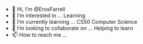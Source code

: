 - 👋 Hi, I’m @ErosFarrell
- 👀 I’m interested in ... Learning
- 🌱 I’m currently learning ... CS50 Computer Science
- 💞️ I’m looking to collaborate on ... Helping to learn
- 📫 How to reach me ...

<!---
ErosFarrell/ErosFarrell is a ✨ special ✨ repository because its `README.md` (this file) appears on your GitHub profile.
You can click the Preview link to take a look at your changes.
--->
